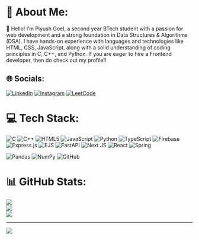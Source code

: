 # 💫 About Me:
👋 Hello! I’m Piyush Goel, a second year BTech student with a passion for web development and a strong foundation in Data Structures & Algorithms (DSA). I have hands-on experience with languages and technologies like HTML, CSS, JavaScript, along with a solid understanding of coding principles in C, C++, and Python. If you are eager to hire a Frontend developer, then do check out my profile!!


## 🌐 Socials:
[![LinkedIn](https://img.shields.io/badge/LinkedIn-%230077B5.svg?logo=linkedin&logoColor=white)](https://linkedin.com/in/the-piyushgoel) 
[![Instagram](https://img.shields.io/badge/Instagram-%23E4405F.svg?logo=instagram&logoColor=white)](https://instagram.com/the_piyushgoel) 
[![LeetCode](https://img.shields.io/badge/LeetCode-%23FFA116.svg?logo=leetcode&logoColor=white)](https://leetcode.com/u/the_piyushgoel)


# 💻 Tech Stack:
![C](https://img.shields.io/badge/c-%2300599C.svg?style=for-the-badge&logo=c&logoColor=white) ![C++](https://img.shields.io/badge/c++-%2300599C.svg?style=for-the-badge&logo=c%2B%2B&logoColor=white) ![HTML5](https://img.shields.io/badge/html5-%23E34F26.svg?style=for-the-badge&logo=html5&logoColor=white) ![JavaScript](https://img.shields.io/badge/javascript-%23323330.svg?style=for-the-badge&logo=javascript&logoColor=%23F7DF1E) ![Python](https://img.shields.io/badge/python-3670A0?style=for-the-badge&logo=python&logoColor=ffdd54) 
![TypeScript](https://img.shields.io/badge/typescript-%23007ACC.svg?style=for-the-badge&logo=typescript&logoColor=white) ![Firebase](https://img.shields.io/badge/firebase-%23039BE5.svg?style=for-the-badge&logo=firebase) ![Express.js](https://img.shields.io/badge/express.js-%23404d59.svg?style=for-the-badge&logo=express&logoColor=%2361DAFB) ![EJS](https://img.shields.io/badge/ejs-%23B4CA65.svg?style=for-the-badge&logo=ejs&logoColor=black) ![FastAPI](https://img.shields.io/badge/FastAPI-005571?style=for-the-badge&logo=fastapi) ![Next JS](https://img.shields.io/badge/Next-black?style=for-the-badge&logo=next.js&logoColor=white) ![React](https://img.shields.io/badge/react-%2320232a.svg?style=for-the-badge&logo=react&logoColor=%2361DAFB) ![Spring](https://img.shields.io/badge/spring-%236DB33F.svg?style=for-the-badge&logo=spring&logoColor=white)

![Pandas](https://img.shields.io/badge/pandas-%23150458.svg?style=for-the-badge&logo=pandas&logoColor=white) ![NumPy](https://img.shields.io/badge/numpy-%23013243.svg?style=for-the-badge&logo=numpy&logoColor=white) ![GitHub](https://img.shields.io/badge/github-%23121011.svg?style=for-the-badge&logo=github&logoColor=white)
# 📊 GitHub Stats:
![](https://github-readme-stats.vercel.app/api?username=The-piyushgoel&theme=dark&hide_border=false&include_all_commits=false&count_private=false)<br/>
![](https://nirzak-streak-stats.vercel.app/?user=The-piyushgoel&theme=dark&hide_border=false)<br/>
![](https://github-readme-stats.vercel.app/api/top-langs/?username=The-piyushgoel&theme=dark&hide_border=false&include_all_commits=false&count_private=false&layout=compact)

---
[![](https://visitcount.itsvg.in/api?id=The-piyushgoel&icon=0&color=0)](https://visitcount.itsvg.in)

<!-- Proudly created with GPRM ( https://gprm.itsvg.in ) -->
